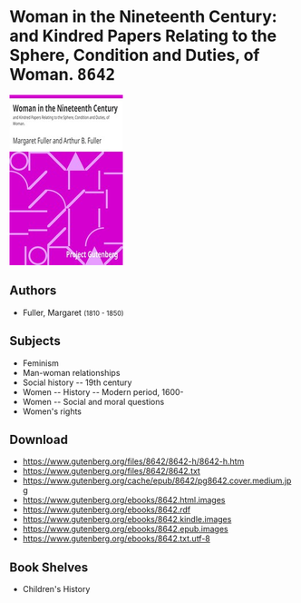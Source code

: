 # Woman in the Nineteenth Century: and Kindred Papers Relating to the Sphere, Condition and Duties, of Woman. <kbd>8642</kbd>

![](./cover.medium.jpg "")

## Authors


 - Fuller, Margaret <small>(1810 - 1850)</small>

## Subjects


 - Feminism
 - Man-woman relationships
 - Social history -- 19th century
 - Women -- History -- Modern period, 1600-
 - Women -- Social and moral questions
 - Women's rights

## Download


 - https://www.gutenberg.org/files/8642/8642-h/8642-h.htm
 - https://www.gutenberg.org/files/8642/8642.txt
 - https://www.gutenberg.org/cache/epub/8642/pg8642.cover.medium.jpg
 - https://www.gutenberg.org/ebooks/8642.html.images
 - https://www.gutenberg.org/ebooks/8642.rdf
 - https://www.gutenberg.org/ebooks/8642.kindle.images
 - https://www.gutenberg.org/ebooks/8642.epub.images
 - https://www.gutenberg.org/ebooks/8642.txt.utf-8

## Book Shelves


 - Children's History
